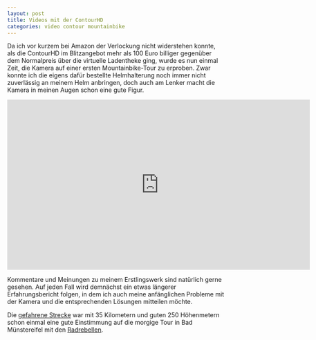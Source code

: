 ```yaml
---
layout: post
title: Videos mit der ContourHD
categories: video contour mountainbike
---
```


Da ich vor kurzem bei Amazon der Verlockung nicht widerstehen konnte, als die ContourHD im Blitzangebot mehr als 100 Euro billiger gegenüber dem Normalpreis über die virtuelle Ladentheke ging, wurde es nun einmal Zeit, die Kamera auf einer ersten Mountainbike-Tour zu erproben. Zwar konnte ich die eigens dafür bestellte Helmhalterung noch immer nicht zuverlässig an meinem Helm anbringen, doch auch am Lenker macht die Kamera in meinen Augen schon eine gute Figur.

<div class="elastic-iframe"><iframe src="http://player.vimeo.com/video/29893039?title=0&amp;byline=0&amp;portrait=0" width="700" height="394" frameborder="0" webkitAllowFullScreen="webkitAllowFullScreen" allowFullScreen="allowFullScreen">&nbsp;</iframe></div>

Kommentare und Meinungen zu meinem Erstlingswerk sind natürlich gerne gesehen. Auf jeden Fall wird demnächst ein etwas längerer Erfahrungsbericht folgen, in dem ich auch meine anfänglichen Probleme mit der Kamera und die entsprechenden Lösungen mitteilen möchte.

Die [gefahrene Strecke](http://www.bikemap.net/route/1282988) war mit 35 Kilometern und guten 250 Höhenmetern schon einmal eine gute Einstimmung auf die morgige Tour in Bad Münstereifel mit den [Radrebellen](http://rad-rebellen.de/?p=3103).
